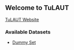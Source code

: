 ## Welcome to TuLAUT

[TuLAUT Website](http://tulaut.org/)


### Available Datasets

* [Dummy Set](https://tulaut.github.io/dataset_template)
